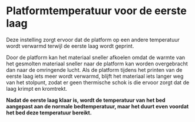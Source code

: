 Platformtemperatuur voor de eerste laag
====
Deze instelling zorgt ervoor dat de platform op een andere temperatuur wordt verwarmd terwijl de eerste laag wordt geprint.

Door de platform kan het materiaal sneller afkoelen omdat de warmte van het gesmolten materiaal sneller naar de platform kan worden overgebracht dan naar de omringende lucht. Als de platform tijdens het printen van de eerste laag iets meer wordt verwarmd, blijft het materiaal iets langer weg van het stolpunt, zodat er geen thermische schok is die ervoor zorgt dat de laag krimpt en kromtrekt.

**Nadat de eerste laag klaar is, wordt de temperatuur van het bed aangepast aan de normale bedtemperatuur, maar het duurt even voordat het bed deze temperatuur bereikt.**